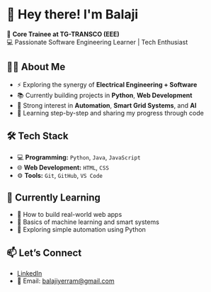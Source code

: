 # 👋 Hey there! I'm Balaji

🔌 **Core Trainee at TG-TRANSCO (EEE)**  
💻 Passionate Software Engineering Learner | Tech Enthusiast


## 🙋‍♂️ About Me

- ⚡ Exploring the synergy of **Electrical Engineering + Software**
- 📚 Currently building projects in **Python**, **Web Development**
- 🤖 Strong interest in **Automation**, **Smart Grid Systems**, and **AI**
- 🚀 Learning step-by-step and sharing my progress through code


## 🛠 Tech Stack

- 💻 **Programming:** `Python`, `Java`, `JavaScript`
- 🌐 **Web Development:** `HTML`, `CSS`
- ⚙️ **Tools:** `Git`, `GitHub`, `VS Code`


## 🌱 Currently Learning

- 🔧 How to build real-world web apps
- 🧠 Basics of machine learning and smart systems
- 🚀 Exploring simple automation using Python



## 📫 Let’s Connect

- [LinkedIn](https://www.linkedin.com/in/balaji-yerram-423176280/)  
- 📧 Email: balajiyerram@gmail.com








